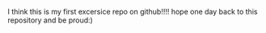 I think this is my first excersice repo on github!!!!
hope one day back to this repository and be proud:)

